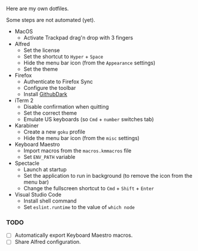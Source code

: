 Here are my own dotfiles.

Some steps are not automated (yet).

- MacOS
  - Activate Trackpad drag'n drop with 3 fingers
- Alfred
  - Set the license
  - Set the shortcut to `Hyper` + `Space`
  - Hide the menu bar icon (from the `Appearance` settings)
  - Set the theme
- Firefox
  - Authenticate to Firefox Sync
  - Configure the toolbar
  - Install [GithubDark](https://github.com/StylishThemes/Github-Dark)
- iTerm 2
  - Disable confirmation when quitting
  - Set the correct theme
  - Emulate US keyboards (so `Cmd` + `number` switches tab)
- Karabiner
  - Create a new `goku` profile
  - Hide the menu bar icon (from the `misc` settings)
- Keyboard Maestro
  - Import macros from the `macros.kmmacros` file
  - Set `ENV_PATH` variable
- Spectacle
  - Launch at startup
  - Set the application to run in background (to remove the icon from the menu bar)
  - Change the fullscreen shortcut to `Cmd` + `Shift` + `Enter`
- Visual Studio Code
  - Install shell command
  - Set `eslint.runtime` to the value of `which node`

### TODO

- [ ] Automatically export Keyboard Maestro macros.
- [ ] Share Alfred configuration.
